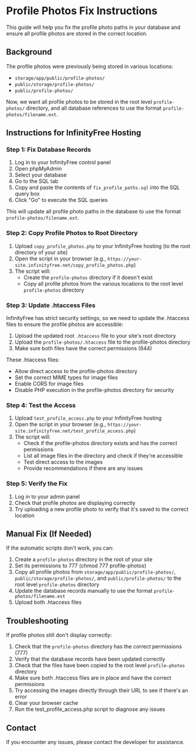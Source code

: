 # Profile Photos Fix Instructions

This guide will help you fix the profile photo paths in your database and ensure all profile photos are stored in the correct location.

## Background

The profile photos were previously being stored in various locations:
- `storage/app/public/profile-photos/`
- `public/storage/profile-photos/`
- `public/profile-photos/`

Now, we want all profile photos to be stored in the root level `profile-photos/` directory, and all database references to use the format `profile-photos/filename.ext`.

## Instructions for InfinityFree Hosting

### Step 1: Fix Database Records

1. Log in to your InfinityFree control panel
2. Open phpMyAdmin
3. Select your database
4. Go to the SQL tab
5. Copy and paste the contents of `fix_profile_paths.sql` into the SQL query box
6. Click "Go" to execute the SQL queries

This will update all profile photo paths in the database to use the format `profile-photos/filename.ext`.

### Step 2: Copy Profile Photos to Root Directory

1. Upload `copy_profile_photos.php` to your InfinityFree hosting (to the root directory of your site)
2. Open the script in your browser (e.g., `https://your-site.infinityfree.net/copy_profile_photos.php`)
3. The script will:
   - Create the `profile-photos` directory if it doesn't exist
   - Copy all profile photos from the various locations to the root level `profile-photos` directory

### Step 3: Update .htaccess Files

InfinityFree has strict security settings, so we need to update the .htaccess files to ensure the profile photos are accessible:

1. Upload the updated root `.htaccess` file to your site's root directory
2. Upload the `profile-photos/.htaccess` file to the profile-photos directory
3. Make sure both files have the correct permissions (644)

These .htaccess files:
- Allow direct access to the profile-photos directory
- Set the correct MIME types for image files
- Enable CORS for image files
- Disable PHP execution in the profile-photos directory for security

### Step 4: Test the Access

1. Upload `test_profile_access.php` to your InfinityFree hosting
2. Open the script in your browser (e.g., `https://your-site.infinityfree.net/test_profile_access.php`)
3. The script will:
   - Check if the profile-photos directory exists and has the correct permissions
   - List all image files in the directory and check if they're accessible
   - Test direct access to the images
   - Provide recommendations if there are any issues

### Step 5: Verify the Fix

1. Log in to your admin panel
2. Check that profile photos are displaying correctly
3. Try uploading a new profile photo to verify that it's saved to the correct location

## Manual Fix (If Needed)

If the automatic scripts don't work, you can:

1. Create a `profile-photos` directory in the root of your site
2. Set its permissions to 777 (chmod 777 profile-photos)
3. Copy all profile photos from `storage/app/public/profile-photos/`, `public/storage/profile-photos/`, and `public/profile-photos/` to the root level `profile-photos` directory
4. Update the database records manually to use the format `profile-photos/filename.ext`
5. Upload both .htaccess files

## Troubleshooting

If profile photos still don't display correctly:

1. Check that the `profile-photos` directory has the correct permissions (777)
2. Verify that the database records have been updated correctly
3. Check that the files have been copied to the root level `profile-photos` directory
4. Make sure both .htaccess files are in place and have the correct permissions
5. Try accessing the images directly through their URL to see if there's an error
6. Clear your browser cache
7. Run the test_profile_access.php script to diagnose any issues

## Contact

If you encounter any issues, please contact the developer for assistance. 